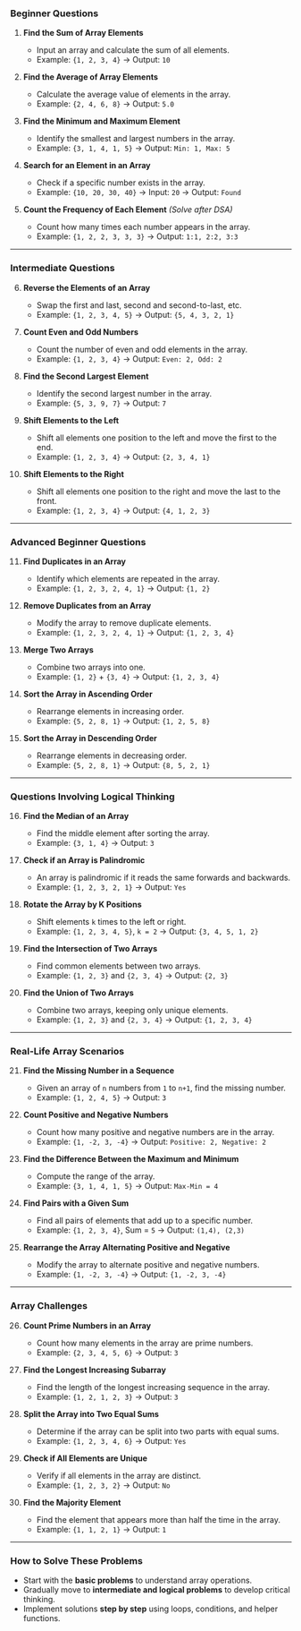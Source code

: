 ### **Beginner Questions**
1. **Find the Sum of Array Elements**
   - Input an array and calculate the sum of all elements.
   - Example: `{1, 2, 3, 4}` → Output: `10`

2. **Find the Average of Array Elements**
   - Calculate the average value of elements in the array.
   - Example: `{2, 4, 6, 8}` → Output: `5.0`

3. **Find the Minimum and Maximum Element**
   - Identify the smallest and largest numbers in the array.
   - Example: `{3, 1, 4, 1, 5}` → Output: `Min: 1, Max: 5`

4. **Search for an Element in an Array**
   - Check if a specific number exists in the array.
   - Example: `{10, 20, 30, 40}` → Input: `20` → Output: `Found`

5. **Count the Frequency of Each Element** <i>(Solve after DSA)</i>
   - Count how many times each number appears in the array.
   - Example: `{1, 2, 2, 3, 3, 3}` → Output: `1:1, 2:2, 3:3`

---

### **Intermediate Questions**
6. **Reverse the Elements of an Array**
   - Swap the first and last, second and second-to-last, etc.
   - Example: `{1, 2, 3, 4, 5}` → Output: `{5, 4, 3, 2, 1}`

7. **Count Even and Odd Numbers**
   - Count the number of even and odd elements in the array.
   - Example: `{1, 2, 3, 4}` → Output: `Even: 2, Odd: 2`

8. **Find the Second Largest Element**
   - Identify the second largest number in the array.
   - Example: `{5, 3, 9, 7}` → Output: `7`

9. **Shift Elements to the Left**
   - Shift all elements one position to the left and move the first to the end.
   - Example: `{1, 2, 3, 4}` → Output: `{2, 3, 4, 1}`

10. **Shift Elements to the Right**
    - Shift all elements one position to the right and move the last to the front.
    - Example: `{1, 2, 3, 4}` → Output: `{4, 1, 2, 3}`

---

### **Advanced Beginner Questions**
11. **Find Duplicates in an Array**
    - Identify which elements are repeated in the array.
    - Example: `{1, 2, 3, 2, 4, 1}` → Output: `{1, 2}`

12. **Remove Duplicates from an Array**
    - Modify the array to remove duplicate elements.
    - Example: `{1, 2, 3, 2, 4, 1}` → Output: `{1, 2, 3, 4}`

13. **Merge Two Arrays**
    - Combine two arrays into one.
    - Example: `{1, 2}` + `{3, 4}` → Output: `{1, 2, 3, 4}`

14. **Sort the Array in Ascending Order**
    - Rearrange elements in increasing order.
    - Example: `{5, 2, 8, 1}` → Output: `{1, 2, 5, 8}`

15. **Sort the Array in Descending Order**
    - Rearrange elements in decreasing order.
    - Example: `{5, 2, 8, 1}` → Output: `{8, 5, 2, 1}`

---

### **Questions Involving Logical Thinking**
16. **Find the Median of an Array**
    - Find the middle element after sorting the array.
    - Example: `{3, 1, 4}` → Output: `3`

17. **Check if an Array is Palindromic**
    - An array is palindromic if it reads the same forwards and backwards.
    - Example: `{1, 2, 3, 2, 1}` → Output: `Yes`

18. **Rotate the Array by K Positions**
    - Shift elements `k` times to the left or right.
    - Example: `{1, 2, 3, 4, 5}`, `k = 2` → Output: `{3, 4, 5, 1, 2}`

19. **Find the Intersection of Two Arrays**
    - Find common elements between two arrays.
    - Example: `{1, 2, 3}` and `{2, 3, 4}` → Output: `{2, 3}`

20. **Find the Union of Two Arrays**
    - Combine two arrays, keeping only unique elements.
    - Example: `{1, 2, 3}` and `{2, 3, 4}` → Output: `{1, 2, 3, 4}`

---

### **Real-Life Array Scenarios**
21. **Find the Missing Number in a Sequence**
    - Given an array of `n` numbers from `1` to `n+1`, find the missing number.
    - Example: `{1, 2, 4, 5}` → Output: `3`

22. **Count Positive and Negative Numbers**
    - Count how many positive and negative numbers are in the array.
    - Example: `{1, -2, 3, -4}` → Output: `Positive: 2, Negative: 2`

23. **Find the Difference Between the Maximum and Minimum**
    - Compute the range of the array.
    - Example: `{3, 1, 4, 1, 5}` → Output: `Max-Min = 4`

24. **Find Pairs with a Given Sum**
    - Find all pairs of elements that add up to a specific number.
    - Example: `{1, 2, 3, 4}`, Sum = `5` → Output: `(1,4), (2,3)`

25. **Rearrange the Array Alternating Positive and Negative**
    - Modify the array to alternate positive and negative numbers.
    - Example: `{1, -2, 3, -4}` → Output: `{1, -2, 3, -4}`

---

### **Array Challenges**
26. **Count Prime Numbers in an Array**
    - Count how many elements in the array are prime numbers.
    - Example: `{2, 3, 4, 5, 6}` → Output: `3`

27. **Find the Longest Increasing Subarray**
    - Find the length of the longest increasing sequence in the array.
    - Example: `{1, 2, 1, 2, 3}` → Output: `3`

28. **Split the Array into Two Equal Sums**
    - Determine if the array can be split into two parts with equal sums.
    - Example: `{1, 2, 3, 4, 6}` → Output: `Yes`

29. **Check if All Elements are Unique**
    - Verify if all elements in the array are distinct.
    - Example: `{1, 2, 3, 2}` → Output: `No`

30. **Find the Majority Element**
    - Find the element that appears more than half the time in the array.
    - Example: `{1, 1, 2, 1}` → Output: `1`

---

### **How to Solve These Problems**
- Start with the **basic problems** to understand array operations.
- Gradually move to **intermediate and logical problems** to develop critical thinking.
- Implement solutions **step by step** using loops, conditions, and helper functions.